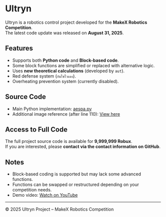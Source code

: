 # Ultryn

Ultryn is a robotics control project developed for the **MakeX Robotics Competition**.  
The latest code update was released on **August 31, 2025**.  

## Features
- Supports both **Python code** and **Block-based code**.  
- Some block functions are simplified or replaced with alternative logic.  
- Uses **new theoretical calculations** (developed by `aut`).  
- Red defense system (`กันโซโวแดง`).  
- Overheating prevention system (currently disabled).  

## Source Code
- Main Python implementation: [aespa.py](https://github.com/ximxal/Ultryn/blob/main/aespa.py)  
- Additional image reference (after line 110): [View here](https://ibb.co/hRvkBYfv)  

## Access to Full Code
The full project source code is available for **9,999,999 Robux**.  
If you are interested, please **contact via the contact information on GitHub**.  

## Notes
- Block-based coding is supported but may lack some advanced functions.  
- Functions can be swapped or restructured depending on your competition needs.  
- Demo video: [Watch on YouTube](https://www.youtube.com/watch?v=5oQVTnq-UKk)  

---

© 2025 Ultryn Project – MakeX Robotics Competition
